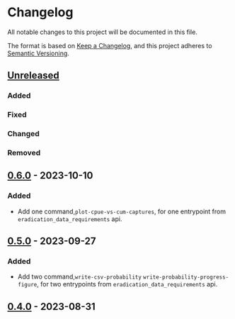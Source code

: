 # Changelog

All notable changes to this project will be documented in this file.

The format is based on [Keep a Changelog](https://keepachangelog.com/en/1.0.0/),
and this project adheres to [Semantic Versioning](https://semver.org/spec/v2.0.0.html).

## [Unreleased]

### Added

### Fixed

### Changed

### Removed

## [0.6.0] - 2023-10-10

### Added

- Add one command,`plot-cpue-vs-cum-captures`, for one entrypoint from `eradication_data_requirements` api.

## [0.5.0] - 2023-09-27

### Added

- Add two command,`write-csv-probability` `write-probability-progress-figure`, for two entrypoints from `eradication_data_requirements` api.

## [0.4.0] - 2023-08-31


[unreleased]: https://github.com/IslasGECI/api_caller/compare/v0.6.0...HEAD
[0.6.0]: https://github.com/IslasGECI/api_caller/compare/v0.5.0...v0.6.0
[0.5.0]: https://github.com/IslasGECI/api_caller/compare/v0.4.0...v0.5.0
[0.4.0]: https://github.com/IslasGECI/api_caller/tag/v0.4.0
